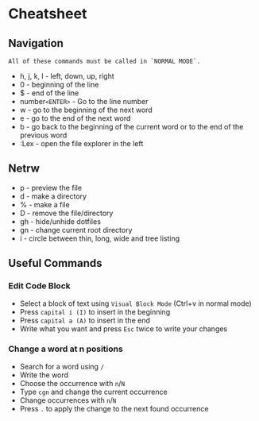 # Cheatsheet

## Navigation
    All of these commands must be called in `NORMAL MODE`.

- h, j, k, l - left, down, up, right
- 0 - beginning of the line
- $ - end of the line
- number`<ENTER>` - Go to the line number
- w - go to the beginning of the next word
- e - go to the end of the next word
- b - go back to the beginning of the current word or to the end of the previous word
- :Lex - open the file explorer in the left

## Netrw
- p - preview the file
- d - make a directory
- % - make a file
- D - remove the file/directory
- gh - hide/unhide dotfiles
- gn - change current root directory
- i - circle between thin, long, wide and tree listing

## Useful Commands
### Edit Code Block 
- Select a block of text using `Visual Block Mode` (Ctrl+v in normal mode)
- Press `capital i (I)` to insert in the beginning
- Press `capital a (A)` to insert in the end
- Write what you want and press `Esc` twice to write your changes

### Change a word at n positions
- Search for a word using `/`
- Write the word
- Choose the occurrence with `n`/`N`
- Type `cgn` and change the current occurrence
- Change occurrences with `n`/`N`
- Press `.` to apply the change to the next found occurrence
